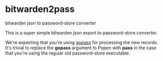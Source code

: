 # bitwarden2pass
bitwarden json to password-store converter

This is a super simple bitwarden json export to password-store converter.

We're expecting that you're using [gopass](https://github.com/gopasspw/gopass) for processing the new records. It's trivial to replace the **gopass** argument to Popen with **pass** in the case that you're using the regular old password-store executable.
